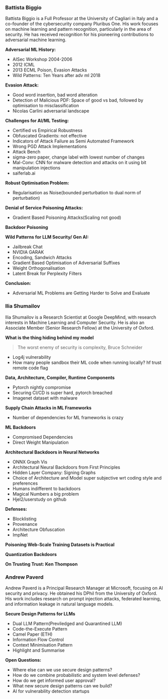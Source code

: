 
### Battista Biggio

Battista Biggio is a Full Professor at the University of Cagliari in Italy and a co-founder of the cybersecurity company Pluribus One. His work focuses on machine learning and pattern recognition, particularly in the area of security. He has received recognition for his pioneering contributions to adversarial machine learning.

**Adversarial ML History:**
- AISec Workshop 2004-2006
- 2012 ICML
- 2013 ECML Poison, Evasion Attacks
- Wild Patterns: Ten Years after adv ml 2018

**Evasion Attack:**
- Good word insertion, bad word alteration
- Detection of Malicious PDF: Space of good vs bad, followed by optimisation to misclassification
- Nicolas Carlini adversarial landscape

**Challenges for AI/ML Testing:**
- Certified vs Empirical Robustness
- Obfuscated Gradients: not effective
- Indicators of Attack Failure as Semi Automated Framework
- Wrong PGD Attack Implementations
- Attack Bench
- sigma-zero paper, change label with lowest number of changes
- Mal-Conv: CNN for malware detection and attacks on it using bit manipulation injections
- saiferlab.ai

**Robust Optimisation Problem:**
- Regularisation as Noise(bounded perturbation to dual norm of perturbation)

**Denial of Service Poisoning Attacks:**
- Gradient Based Poisoning Attacks(Scaling not good)

**Backdoor Poisoning**

**Wild Patterns for LLM Security/ Gen AI:**
- Jailbreak Chat
- NVIDIA GARAK
- Encoding, Sandwich Attacks
- Gradient Based Optimisation of Adversarial Suffixes
- Weight Orthogonalisation
- Latent Break for Perplexity Filters

**Conclusion:**
- Adversarial ML Problems are Getting Harder to Solve and Evaluate

### Ilia Shumailov

Ilia Shumailov is a Research Scientist at Google DeepMind, with research interests in Machine Learning and Computer Security. He is also an Associate Member (Senior Research Fellow) at the University of Oxford.

**What is the thing hiding behind my model**

> The worst enemy of security is complexity, Bruce Schneider

- Log4j vulnerability
- How many people sandbox their ML code when running locally? hf trust remote code flag

**Data, Architecture, Compiler, Runtime Components**
- Pytorch nightly compromise
- Securing CI/CD is super hard, pytorch breached
- Imagenet dataset with malware

**Supply Chain Attacks in ML Frameworks**
- Number of dependencies for ML frameworks is crazy

**ML Backdoors**
- Compromised Dependencies
- Direct Weight Manipulation

**Architectural Backdoors in Neural Networks**
- ONNX Graph Vis
- Architectural Neural Backdoors from First Principles
- Hidden Layer Company: Signing Graphs
- Choice of Architecture and Model super subjective wrt coding style and preferences
- Humans indifferent to backdoors
- Magical Numbers a big problem
- Hjel2/userstudy on github

**Defenses:**
- Blocklisting
- Provenance
- Architecture Obfuscation
- ImpNet

**Poisoning Web-Scale Training Datasets is Practical**

**Quantization Backdoors**

**On Trusting Trust: Ken Thompson**


### Andrew Paverd

Andrew Paverd is a Principal Research Manager at Microsoft, focusing on AI security and privacy. He obtained his DPhil from the University of Oxford. His work includes research on prompt injection attacks, federated learning, and information leakage in natural language models.

**Secure Design Patterns for LLMs**

- Dual LLM Pattern(Previledged and Quarantined LLM)
- Code-the-Execute Pattern
- Camel Paper (ETH)
- Information Flow Control
- Context Minimisation Pattern
- Highlight and Summarise

**Open Questions:**
- Where else can we use secure design patterns?
- How do we combine probabilistic and system level defenses?
- How do we get informed user approval?
- What new secure design patterns can we build?
- AI for vulnerability detection startups
